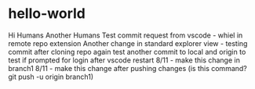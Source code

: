 # hello-world
Hi Humans
Another Humans
Test commit request from vscode - whiel in remote repo extension
Another change in standard explorer view - testing commit after cloning repo again
test another commit to local and origin to test if prompted for login after vscode restart
8/11 - make this change in branch1
8/11 - make this change after pushing changes (is this command? git push -u origin branch1)